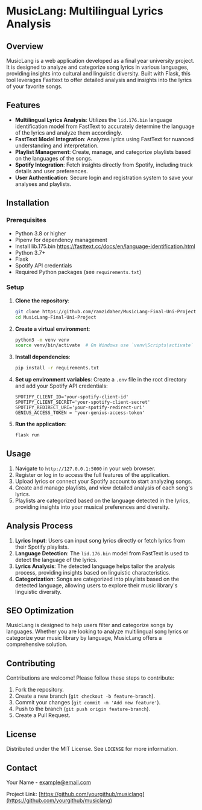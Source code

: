 # MusicLang: Multilingual Lyrics Analysis

## Overview

MusicLang is a web application developed as a final year university project. It is designed to analyze and categorize song lyrics in various languages, providing insights into cultural and linguistic diversity. Built with Flask, this tool leverages Fasttext to offer detailed analysis and insights into the lyrics of your favorite songs.

## Features

- **Multilingual Lyrics Analysis**: Utilizes the `lid.176.bin` language identification model from FastText to accurately determine the language of the lyrics and analyze them accordingly.
- **FastText Model Integration**: Analyzes lyrics using FastText for nuanced understanding and interpretation.
- **Playlist Management**: Create, manage, and categorize playlists based on the languages of the songs.
- **Spotify Integration**: Fetch insights directly from Spotify, including track details and user preferences.
- **User Authentication**: Secure login and registration system to save your analyses and playlists.

## Installation

### Prerequisites

- Python 3.8 or higher
- Pipenv for dependency management
- Install lib.175.bin https://fasttext.cc/docs/en/language-identification.html
- Python 3.7+
- Flask
- Spotify API credentials
- Required Python packages (see `requirements.txt`)

### Setup

1. **Clone the repository**:
   ```bash
   git clone https://github.com/ramzidaher/MusicLang-Final-Uni-Project.git
   cd MusicLang-Final-Uni-Project
   ```

2. **Create a virtual environment**:
   ```bash
   python3 -m venv venv
   source venv/bin/activate  # On Windows use `venv\Scripts\activate`
   ```

3. **Install dependencies**:
   ```bash
   pip install -r requirements.txt
   ```

4. **Set up environment variables**:
   Create a `.env` file in the root directory and add your Spotify API credentials:
   ```env
   SPOTIPY_CLIENT_ID='your-spotify-client-id'
   SPOTIPY_CLIENT_SECRET='your-spotify-client-secret'
   SPOTIPY_REDIRECT_URI='your-spotify-redirect-uri'
   GENIUS_ACCESS_TOKEN = 'your-genius-access-token'
   ```

5. **Run the application**:
   ```bash
   flask run
   ```

## Usage

1. Navigate to `http://127.0.0.1:5000` in your web browser.
2. Register or log in to access the full features of the application.
3. Upload lyrics or connect your Spotify account to start analyzing songs.
4. Create and manage playlists, and view detailed analysis of each song's lyrics.
5. Playlists are categorized based on the language detected in the lyrics, providing insights into your musical preferences and diversity.

## Analysis Process

1. **Lyrics Input**: Users can input song lyrics directly or fetch lyrics from their Spotify playlists.
2. **Language Detection**: The `lid.176.bin` model from FastText is used to detect the language of the lyrics.
3. **Lyrics Analysis**: The detected language helps tailor the analysis process, providing insights based on linguistic characteristics.
4. **Categorization**: Songs are categorized into playlists based on the detected language, allowing users to explore their music library's linguistic diversity.

## SEO Optimization

MusicLang is designed to help users filter and categorize songs by languages. Whether you are looking to analyze multilingual song lyrics or categorize your music library by language, MusicLang offers a comprehensive solution.

## Contributing

Contributions are welcome! Please follow these steps to contribute:

1. Fork the repository.
2. Create a new branch (`git checkout -b feature-branch`).
3. Commit your changes (`git commit -m 'Add new feature'`).
4. Push to the branch (`git push origin feature-branch`).
5. Create a Pull Request.

## License

Distributed under the MIT License. See `LICENSE` for more information.

## Contact

Your Name - example@email.com

Project Link: [https://github.com/yourgithub/musiclang](https://github.com/yourgithub/musiclang)
